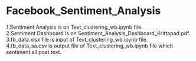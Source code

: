 # Facebook_Sentiment_Analysis
1.Sentiment Analysis is on Text_clustering_wb.ipynb file. \
2.Sentiment Dashboard is on Sentiment_Analysis_Dashboard_Krittapad.pdf.\
3.fb_data.xlsx file is input of Text_clustering_wb.ipynb file.\
4.fb_data_sa.csv is output file of Text_clustering_wb.ipynb file which sentiment all post text.
